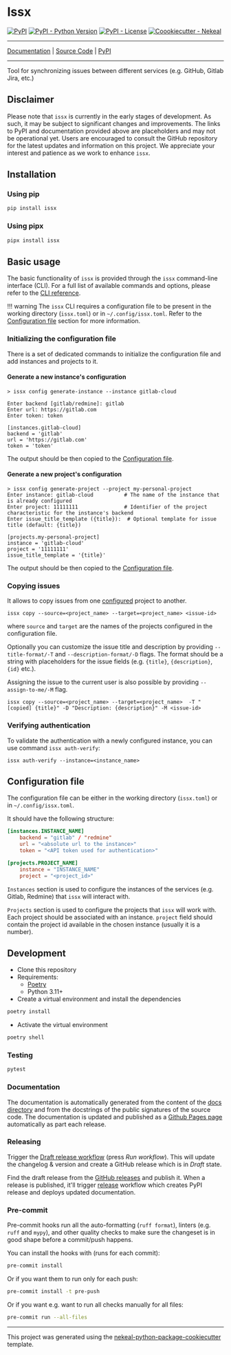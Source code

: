 # Issx

[![PyPI](https://img.shields.io/pypi/v/issx?style=flat-square)](https://pypi.python.org/pypi/issx/)
[![PyPI - Python Version](https://img.shields.io/pypi/pyversions/issx?style=flat-square)](https://pypi.python.org/pypi/issx/)
[![PyPI - License](https://img.shields.io/pypi/l/issx?style=flat-square)](https://pypi.python.org/pypi/issx/)
[![Coookiecutter - Nekeal](https://img.shields.io/badge/cookiecutter-nekeal-00a86b?style=flat-square&logo=cookiecutter&logoColor=D4AFff&link=https://github.com/nekeal/cookiecutter-python-package)](https://github.com/nekeal/cookiecutter-python-package)

---

[Documentation](https://nekeal.github.io/issx) |
[Source Code](https://github.com/nekeal/issx) |
[PyPI](https://pypi.org/project/issx/)

---

Tool for synchronizing issues between different services (e.g. GitHub, Gitlab Jira, etc.)

## Disclaimer

Please note that `issx` is currently in the early stages of development. As such,
it may be subject to significant changes and improvements.
The links to PyPI and documentation provided above are placeholders and may not be operational yet.
Users are encouraged to consult the GitHub repository for the latest updates and information on this project.
We appreciate your interest and patience as we work to enhance `issx`.


## Installation

### Using pip
```sh
pip install issx
```

### Using pipx
```sh
pipx install issx
```

## Basic usage

The basic functionality of `issx` is provided through the `issx` command-line interface (CLI).
For a full list of available commands and options, please refer to the [CLI reference](https://nekeal.github.io/issx/cli_reference).

!!! warning
    The `issx` CLI requires a configuration file to be present in the working directory (`issx.toml`) or in `~/.config/issx.toml`.
    Refer to the [Configuration file](#configuration-file) section for more information.

### Initializing the configuration file

There is a set of dedicated commands to initialize the configuration file and add instances and projects to it.

#### Generate a new instance's configuration

```shell
> issx config generate-instance --instance gitlab-cloud

Enter backend [gitlab/redmine]: gitlab
Enter url: https://gitlab.com
Enter token: token

[instances.gitlab-cloud]
backend = 'gitlab'
url = 'https://gitlab.com'
token = 'token'
```
The output should be then copied to the [Configuration file](#configuration-file).

#### Generate a new project's configuration

```shell
> issx config generate-project --project my-personal-project
Enter instance: gitlab-cloud          # The name of the instance that is already configured
Enter project: 11111111               # Identifier of the project characteristic for the instance's backend
Enter issue_title_template ({title}):  # Optional template for issue title (default: {title})

[projects.my-personal-project]
instance = 'gitlab-cloud'
project = '11111111'
issue_title_template = '{title}'
```

The output should be then copied to the [Configuration file](#configuration-file).

### Copying issues
It allows to copy issues from one [configured](#configuration-file) project to another.

```shell title="Copy an issue"
issx copy --source=<project_name> --target=<project_name> <issue-id>
```

where `source` and `target` are the names of the projects configured in the configuration file.

Optionally you can customize the issue title and description by providing `--title-format/-T` and `--description-format/-D` flags.
The format should be a string with placeholders for the issue fields (e.g. `{title}`, `{description}`, `{id}` etc.).

Assigning the issue to the current user is also possible by providing `--assign-to-me/-M` flag.

```shell title="Copy an issue with custom title and description assigning it to the current user"
issx copy --source=<project_name> --target=<project_name>  -T "[copied] {title}" -D "Description: {description}" -M <issue-id>
```

### Verifying authentication
To validate the authentication with a newly configured instance, you can use command `issx auth-verify`:
```shell
issx auth-verify --instance=<instance_name>
```

## Configuration file

The configuration file can be either in the working directory (`issx.toml`) or in `~/.config/issx.toml`.

It should have the following structure:

```toml
[instances.INSTANCE_NAME]
    backend = "gitlab" / "redmine"
    url = "<absolute url to the instance>"
    token = "<API token used for authentication>"

[projects.PROJECT_NAME]
    instance = "INSTANCE_NAME"
    project = "<project_id>"
```

`Instances` section is used to configure the instances of the services (e.g. Gitlab, Redmine)
that `issx` will interact with.

`Projects` section is used to configure the projects that `issx` will work with. Each project should be associated with
an instance.
`project` field should contain the project id available in the chosen instance (usually it is a number).

## Development

* Clone this repository
* Requirements:
  * [Poetry](https://python-poetry.org/)
  * Python 3.11+
* Create a virtual environment and install the dependencies

```sh
poetry install
```

* Activate the virtual environment

```sh
poetry shell
```

### Testing

```sh
pytest
```

### Documentation

The documentation is automatically generated from the content of the [docs directory](https://github.com/nekeal/issx/tree/master/docs) and from the docstrings
 of the public signatures of the source code. The documentation is updated and published as a [Github Pages page](https://pages.github.com/) automatically as part each release.

### Releasing

Trigger the [Draft release workflow](https://github.com/nekeal/issx/actions/workflows/draft_release.yml)
(press _Run workflow_). This will update the changelog & version and create a GitHub release which is in _Draft_ state.

Find the draft release from the
[GitHub releases](https://github.com/nekeal/issx/releases) and publish it. When
 a release is published, it'll trigger [release](https://github.com/nekeal/issx/blob/master/.github/workflows/release.yml) workflow which creates PyPI
 release and deploys updated documentation.

### Pre-commit

Pre-commit hooks run all the auto-formatting (`ruff format`), linters (e.g. `ruff` and `mypy`), and other quality
 checks to make sure the changeset is in good shape before a commit/push happens.

You can install the hooks with (runs for each commit):

```sh
pre-commit install
```

Or if you want them to run only for each push:

```sh
pre-commit install -t pre-push
```

Or if you want e.g. want to run all checks manually for all files:

```sh
pre-commit run --all-files
```

---

This project was generated using the [nekeal-python-package-cookiecutter](https://github.com/nekeal/cookiecutter-python-package) template.

